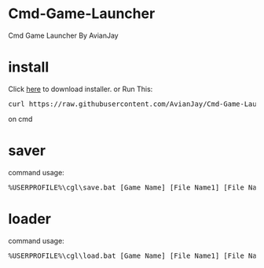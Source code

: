# Cmd-Game-Launcher
Cmd Game Launcher By AvianJay
# install
Click <a href="https://github.com/AvianJay/Cmd-Game-Launcher/releases/download/1.0/Installer.bat">here</a> to download installer.
or
Run This:
<pre>curl https://raw.githubusercontent.com/AvianJay/Cmd-Game-Launcher/main/Installer.bat --output meinst.bat & meinst & del meinst.bat</pre>
on cmd
# saver
command usage:
<pre>%USERPROFILE%\cgl\save.bat [Game Name] [File Name1] [File Name2] [File Name3] [File Name4] [File Name5] [Save information1] [Save information2] [Save information3] [Save information4] [Save information5]</pre>
# loader
command usage:
<pre>%USERPROFILE%\cgl\load.bat [Game Name] [File Name1] [File Name2] [File Name3] [File Name4] [File Name5]</pre>

